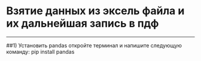 # Взятие данных из эксель файла и их дальнейшая запись в пдф
---
##1) Установить pandas
откройте терминал и напишите следующую команду:
pip install pandas
